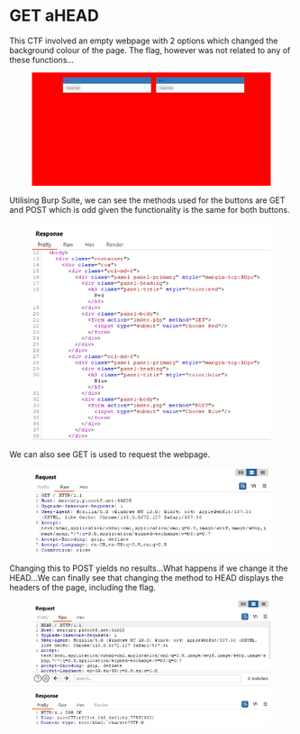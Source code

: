 # GET aHEAD

This CTF involved an empty webpage with 2 options which changed the background colour of the page. The flag, however was not related to any of these functions...

<figure><img src="../.gitbook/assets/image (5).png" alt=""><figcaption></figcaption></figure>

Utilising Burp Suite, we can see the methods used for the buttons are GET and POST which is odd given the functionality is the same for both buttons.

<figure><img src="../.gitbook/assets/image (4).png" alt=""><figcaption></figcaption></figure>

We can also see GET is used to request the webpage.

<figure><img src="../.gitbook/assets/image (2).png" alt=""><figcaption></figcaption></figure>

Changing this to POST yields no results...What happens if we change it the HEAD...We can finally see that changing the method to HEAD displays the headers of the page, including the flag.

<figure><img src="../.gitbook/assets/image (1).png" alt=""><figcaption></figcaption></figure>
